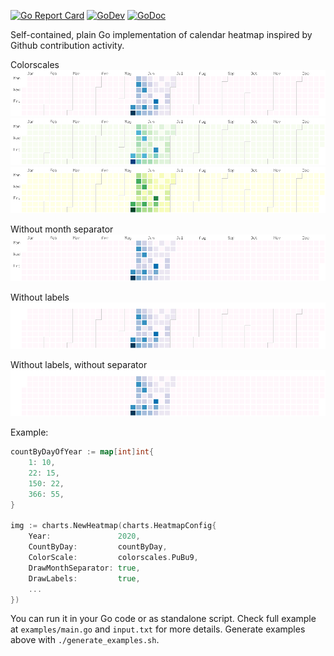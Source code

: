 [![Go Report Card](https://goreportcard.com/badge/github.com/nikolaydubina/calendarheatmap)](https://goreportcard.com/report/github.com/nikolaydubina/calendarheatmap)
[![GoDev](https://img.shields.io/static/v1?label=godev&message=reference&color=00add8)](https://pkg.go.dev/github.com/nikolaydubina/calendarheatmap/charts)
[![GoDoc](https://godoc.org/github.com/nikolaydubina/calendarheatmap/charts?status.svg)](https://godoc.org/github.com/nikolaydubina/calendarheatmap/charts)

Self-contained, plain Go implementation of calendar heatmap inspired by Github contribution activity.

Colorscales
![PuBu9](examples/chart_PuBu9.png)
![GnBu9](examples/chart_GnBu9.png)
![YlGn9](examples/chart_YlGn9.png)

Without month separator
![PuBu9_noseparator](examples/chart_PuBu9_noseparator.png)

Without labels
![PuBu9_noseparator](examples/chart_PuBu9_nolabels.png)

Without labels, without separator
![PuBu9_noseparator](examples/chart_PuBu9_noseparator_nolabels.png)

Example:

```go
countByDayOfYear := map[int]int{
    1: 10,
    22: 15,
    150: 22,
    366: 55,
}

img := charts.NewHeatmap(charts.HeatmapConfig{
    Year:               2020,
    CountByDay:         countByDay,
    ColorScale:         colorscales.PuBu9,
    DrawMonthSeparator: true,
    DrawLabels:         true,
    ...
})
```

You can run it in your Go code or as standalone script. 
Check full example at `examples/main.go` and `input.txt` for more details.
Generate examples above with `./generate_examples.sh`.

